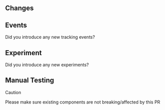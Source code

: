 ## Changes

<!--
### Describe what this PR does

- Short and concise, bullet points can help
- Screenshots if applicable can also help
-->

## Events

Did you introduce any new tracking events?

<!--
If yes please remove the comment HTML comment tags and fill the table below

Don't forget to update the [Analytics Taxonomy sheet](https://docs.google.com/spreadsheets/d/18Lv7zXges9QfVX5VYL1a-Hyl0e1sQ3sLr0OK8YZWKXI/edit#gid=0)

Log the new/changed events below:

| Type   | event_name  | value |
|--------|-------------|-------|
| Change/New | event name  | extra: { ... } |

-->

## Experiment

Did you introduce any new experiments?

<!--
If yes please remove the comment HTML comment tags and follow the instructions below

Don't forget to send a message to the [#experiments](https://dailydotdev.slack.com/archives/C02JAUF8HJL/p1715175315620999) channel, following the template in slack, and adding a link to the message here.

> [!IMPORTANT]
> Please do not merge the PR until the experiment enrolment is approved.

-->

## Manual Testing

> [!CAUTION]
> Please make sure existing components are not breaking/affected by this PR

<!--
If relevant, please remove the comment HTML comment tags and fill the checkboxes below

### On those affected packages:
- [ ] Have you done sanity checks in the webapp?
- [ ] Have you done sanity checks in the extension?
- [ ] Does this not break anything in companion?

### Did you test the modified components media queries?
- [ ] MobileL (420px)
- [ ] Tablet (656px)
- [ ] Laptop (1020px)

#### Did you test on actual mobile devices?
- [ ] iOS (Chrome and Safari)
- [ ] Android

-->

<!--
If the branch name does not beging with a jira ticket, please copy and paste the
below line outside the HTML comment tags to link this PR to the ticket in Jira.

AS-{number}
or
MI-{number}
-->
